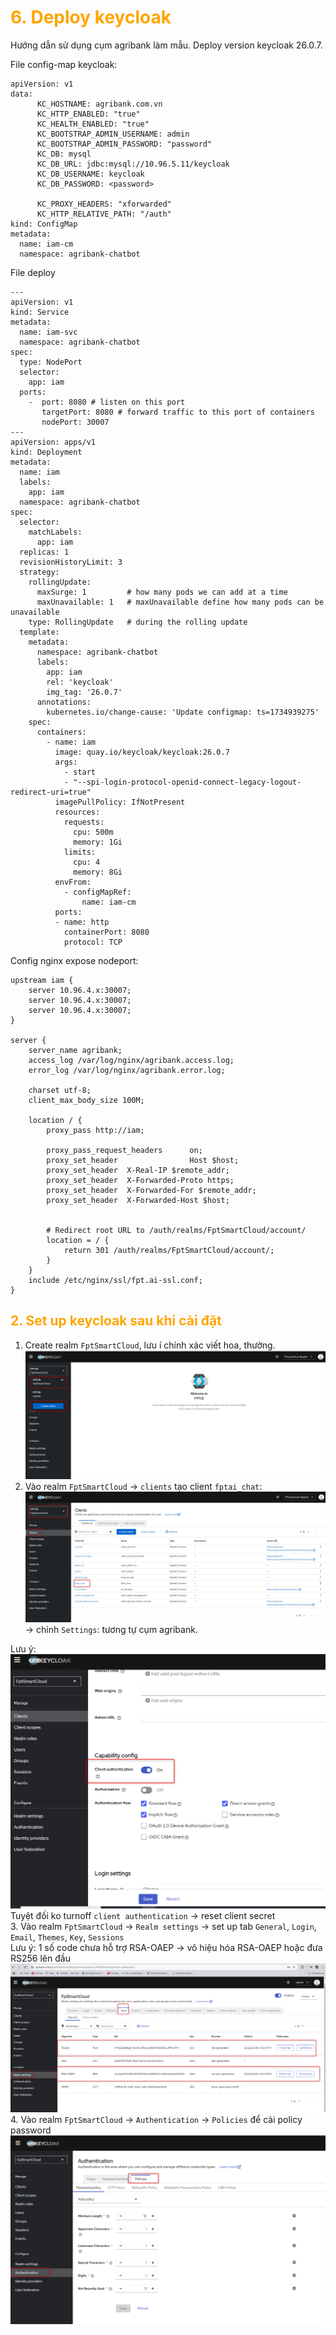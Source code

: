 <h1 style="color:orange">6. Deploy keycloak</h1>
Hướng dẫn sử dụng cụm agribank làm mẫu. Deploy version keycloak 26.0.7.

File config-map keycloak:
```
apiVersion: v1
data:
      KC_HOSTNAME: agribank.com.vn
      KC_HTTP_ENABLED: "true"
      KC_HEALTH_ENABLED: "true"
      KC_BOOTSTRAP_ADMIN_USERNAME: admin
      KC_BOOTSTRAP_ADMIN_PASSWORD: "password"
      KC_DB: mysql
      KC_DB_URL: jdbc:mysql://10.96.5.11/keycloak
      KC_DB_USERNAME: keycloak
      KC_DB_PASSWORD: <password>

      KC_PROXY_HEADERS: "xforwarded"
      KC_HTTP_RELATIVE_PATH: "/auth"
kind: ConfigMap
metadata:
  name: iam-cm
  namespace: agribank-chatbot
```
File deploy
```
---
apiVersion: v1
kind: Service
metadata:
  name: iam-svc
  namespace: agribank-chatbot
spec:
  type: NodePort
  selector:
    app: iam
  ports:
    -  port: 8080 # listen on this port
       targetPort: 8080 # forward traffic to this port of containers
       nodePort: 30007
---
apiVersion: apps/v1
kind: Deployment
metadata:
  name: iam
  labels:
    app: iam
  namespace: agribank-chatbot
spec:
  selector:
    matchLabels:
      app: iam
  replicas: 1
  revisionHistoryLimit: 3
  strategy:
    rollingUpdate:
      maxSurge: 1         # how many pods we can add at a time
      maxUnavailable: 1   # maxUnavailable define how many pods can be unavailable
    type: RollingUpdate   # during the rolling update
  template:
    metadata:
      namespace: agribank-chatbot
      labels:
        app: iam
        rel: 'keycloak'
        img_tag: '26.0.7'
      annotations:
        kubernetes.io/change-cause: 'Update configmap: ts=1734939275'
    spec:
      containers:
        - name: iam
          image: quay.io/keycloak/keycloak:26.0.7
          args:
            - start
            - "--spi-login-protocol-openid-connect-legacy-logout-redirect-uri=true"
          imagePullPolicy: IfNotPresent
          resources:
            requests:
              cpu: 500m
              memory: 1Gi
            limits:
              cpu: 4
              memory: 8Gi
          envFrom:
            - configMapRef:
                name: iam-cm
          ports:
          - name: http
            containerPort: 8080
            protocol: TCP
```

Config nginx expose nodeport:
```
upstream iam {
    server 10.96.4.x:30007;
    server 10.96.4.x:30007;
    server 10.96.4.x:30007;
}

server {
    server_name agribank;
    access_log /var/log/nginx/agribank.access.log;
    error_log /var/log/nginx/agribank.error.log;

    charset utf-8;
    client_max_body_size 100M;

    location / {
        proxy_pass http://iam;

        proxy_pass_request_headers      on;
        proxy_set_header                Host $host;
        proxy_set_header  X-Real-IP $remote_addr;
        proxy_set_header  X-Forwarded-Proto https;
        proxy_set_header  X-Forwarded-For $remote_addr;
        proxy_set_header  X-Forwarded-Host $host;


        # Redirect root URL to /auth/realms/FptSmartCloud/account/
        location = / {
            return 301 /auth/realms/FptSmartCloud/account/;
        }
    }
    include /etc/nginx/ssl/fpt.ai-ssl.conf;
}
```
<h2 style="color:orange">2. Set up keycloak sau khi cài đặt</h2>

1. Create realm `FptSmartCloud`, lưu í chính xác viết hoa, thường.<br>
![keycloak-install1](../img/keycloak-install1.png)<br>
2. Vào realm `FptSmartCloud` -> `clients` tạo client `fptai_chat`:
![keycloak-install2](../img/keycloak-install2.png)<br>
-> chỉnh `Settings`: tương tự cụm agribank.

Lưu ý:
![keycloak-install4](../img/keycloak-install4.png)<br>
Tuyệt đối ko turnoff `client authentication` -> reset client secret<br>
3. Vào realm `FptSmartCloud` -> `Realm settings` -> set up tab `General`, `Login`, `Email`, `Themes`, `Key`, `Sessions`<br>
Lưu ý: 1 số code chưa hỗ trợ RSA-OAEP -> vô hiệu hóa RSA-OAEP hoặc đưa RS256 lên đầu<br>
![keycloak-install5](../img/keycloak-install5.png)<br>
4. Vào realm `FptSmartCloud` -> `Authentication` -> `Policies` để cài policy password<br>
![keycloak-install6](../img/keycloak-install6.png)<br>